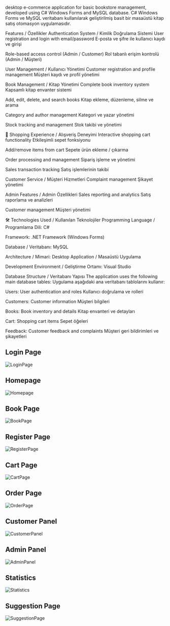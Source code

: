  desktop e-commerce application for basic bookstore management, developed using C# Windows Forms and MySQL database.
C# Windows Forms ve MySQL veritabanı kullanılarak geliştirilmiş basit bir masaüstü kitap satış otomasyon uygulamasıdır.

 Features / Özellikler
 Authentication System / Kimlik Doğrulama Sistemi
User registration and login with email/password
E-posta ve şifre ile kullanıcı kaydı ve girişi

Role-based access control (Admin / Customer)
Rol tabanlı erişim kontrolü (Admin / Müşteri)

 User Management / Kullanıcı Yönetimi
Customer registration and profile management
Müşteri kaydı ve profil yönetimi

 Book Management / Kitap Yönetimi
Complete book inventory system
Kapsamlı kitap envanter sistemi

Add, edit, delete, and search books
Kitap ekleme, düzenleme, silme ve arama

Category and author management
Kategori ve yazar yönetimi

Stock tracking and management
Stok takibi ve yönetimi

🛒 Shopping Experience / Alışveriş Deneyimi
Interactive shopping cart functionality
Etkileşimli sepet fonksiyonu

Add/remove items from cart
Sepete ürün ekleme / çıkarma

Order processing and management
Sipariş işleme ve yönetimi

Sales transaction tracking
Satış işlemlerinin takibi

 Customer Service / Müşteri Hizmetleri
Complaint management
Şikayet yönetimi

 Admin Features / Admin Özellikleri
Sales reporting and analytics
Satış raporlama ve analizleri

Customer management
Müşteri yönetimi

🛠 Technologies Used / Kullanılan Teknolojiler
Programming Language / Programlama Dili: C#

Framework: .NET Framework (Windows Forms)

Database / Veritabanı: MySQL

Architecture / Mimari: Desktop Application / Masaüstü Uygulama

Development Environment / Geliştirme Ortamı: Visual Studio

 Database Structure / Veritabanı Yapısı
The application uses the following main database tables:
Uygulama aşağıdaki ana veritabanı tablolarını kullanır:

Users: User authentication and roles
Kullanıcı doğrulama ve rolleri

Customers: Customer information
Müşteri bilgileri

Books: Book inventory and details
Kitap envanteri ve detayları

Cart: Shopping cart items
Sepet öğeleri

Feedback: Customer feedback and complaints
Müşteri geri bildirimleri ve şikayetleri



## Login Page  
![LoginPage](screenshots/login.png)

## Homepage  
![Homepage](screenshots/homepage.png)

## Book Page  
![BookPage](screenshots/Bookspage.png)

## Register Page  
![RegisterPage](screenshots/logpage.png)

## Cart Page  
![CartPage](screenshots/cartpage.png)

## Order Page  
![OrderPage](screenshots/orderpage.png)

## Customer Panel  
![CustomerPanel](screenshots/customer.png)

## Admin Panel  
![AdminPanel](screenshots/adminpage.png)

## Statistics  
![Statistics](screenshots/statistics.png)

## Suggestion Page  
![SuggestionPage](screenshots/suggestionpage.png)

